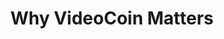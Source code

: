 ---
number: 3
title: Why VideoCoin Matters
description: Read about the three key topics you need to know about the Rewards Program are the Network participants, staking, and how to get paid for participating.
googleLink: http://google.com
path: /lesson-3
videoUrl: https://www.youtube.com/embed/SKQo4cx202E
---